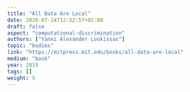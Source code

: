 ```yaml
---
title: "All Data Are Local"
date: 2020-07-14T12:52:57+02:00
draft: false
aspect: "computational-discrimination"
authors: ["Yanni Alexander Loukissas"]
topic: "bodies"
link: "https://mitpress.mit.edu/books/all-data-are-local"
medium: "book"
year: 2019
tags: []
weight: 5
---
```

